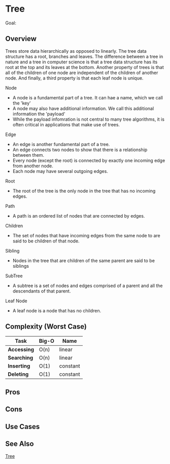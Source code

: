 # Tree

Goal: 

## Overview

Trees store data hierarchically as opposed to linearly. The tree data structure has a root, branches and leaves. The difference between a tree in nature and a tree in computer science is that a tree data structure has its root at the top and its leaves at the bottom. Another property of trees is that all of the children of one node are independent of the children of another node. And finally, a third property is that each leaf node is unique.

Node
- A node is a fundamental part of a tree. It can hae a name, which we call the 'key'
- A node may also have additional information. We call this additional information the 'payload'
- While the payload infomration is not central to many tree algorithms, it is often critical in applications that make use of trees.

Edge
- An edge is another fundamental part of a tree.
- An edge connects two nodes to show that there is a relationship between them.
- Every node (except the root) is connected by exactly one incoming edge from another node.
- Each node may have several outgoing edges.

Root 
- The root of the tree is the only node in the tree that has no incoming edges.

Path 
- A path is an ordered list of nodes that are connected by edges.

Children 
- The set of nodes that have incoming edges from the same node to are said to be children of that node.

Sibling
- Nodes in the tree that are children of the same parent are said to be siblings

SubTree
- A subtree is a set of nodes and edges comprised of a parent and all the descendants of that parent.

Leaf Node
- A leaf node is a node that has no children.

## Complexity (Worst Case)

Task  | Big-O | Name |
------| ----- | ----- |
**Accessing** | O(n) | linear | 
**Searching** | O(n) | linear |  
**Inserting** | O(1) | constant |
**Deleting**  | O(1) | constant |

## Pros 

## Cons

## Use Cases

## See Also

[Tree](https://en.wikipedia.org/wiki/Tree_(data_structure))

